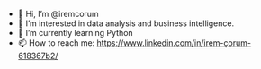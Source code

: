 - 👋 Hi, I’m @iremcorum
- 👀 I’m interested in data analysis and business intelligence.
- 🌱 I’m currently learning Python
- 📫 How to reach me: https://www.linkedin.com/in/irem-çorum-618367b2/


